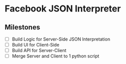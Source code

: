 # Facebook JSON Interpreter
## Milestones
- [ ] Build Logic for Server-Side JSON Interpretation
- [ ] Build UI for Client-Side
- [ ] Build API for Server-Client
- [ ] Merge Server and Client to 1 python script